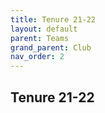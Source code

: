 ```yaml
---
title: Tenure 21-22
layout: default
parent: Teams
grand_parent: Club
nav_order: 2
---
```


## Tenure 21-22
